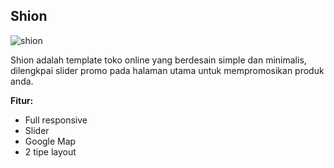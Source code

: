 Shion
------------

![shion](http://jarvis-store.com/themes/master-tema/shion/shion-preview.jpg)

Shion adalah template toko online yang berdesain simple dan minimalis, dilengkpai slider promo pada halaman utama untuk mempromosikan produk anda.

**Fitur:**
 - Full responsive 
 - Slider 
 - Google Map 
 - 2 tipe layout
